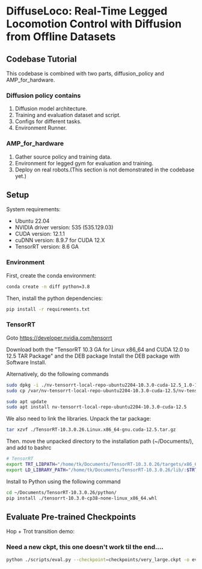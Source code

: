 # DiffuseLoco: Real-Time Legged Locomotion Control with Diffusion from Offline Datasets



## Codebase Tutorial
This codebase is combined with two parts, diffusion_policy and AMP_for_hardware.
### Diffusion policy contains 
1. Diffusion model architecture.
2. Training and evaluation dataset and script.
3. Configs for different tasks.
4. Environment Runner.


### AMP_for_hardware
1. Gather source policy and training data.
2. Environment for legged gym for evaluation and training.
3. Deploy on real robots.(This section is not demonstrated in the codebase yet.)





## Setup

System requirements:
- Ubuntu 22.04
- NVIDIA driver version: 535 (535.129.03)
- CUDA version: 12.1.1
- cuDNN version: 8.9.7 for CUDA 12.X
- TensorRT version: 8.6 GA

### Environment

First, create the conda environment:

```bash
conda create -n diff python=3.8
```

Then, install the python dependencies:

```bash
pip install -r requirements.txt
```
### TensorRT

Goto https://developer.nvidia.com/tensorrt

Download both the "TensorRT 10.3 GA for Linux x86_64 and CUDA 12.0 to 12.5 TAR Package" and the DEB package
Install the DEB package with Software Install.

Alternatively, do the following commands

```bash
sudo dpkg -i ./nv-tensorrt-local-repo-ubuntu2204-10.3.0-cuda-12.5_1.0-1_amd64.deb
sudo cp /var/nv-tensorrt-local-repo-ubuntu2204-10.3.0-cuda-12.5/nv-tensorrt-local-620E7D29-keyring.gpg /usr/share/keyrings/

sudo apt update
sudo apt install nv-tensorrt-local-repo-ubuntu2204-10.3.0-cuda-12.5
```

We also need to link the libraries. Unpack the tar package:

```bash
tar xzvf ./TensorRT-10.3.0.26.Linux.x86_64-gnu.cuda-12.5.tar.gz
```

Then. move the unpacked directory to the installation path (~/Documents/), and add to bashrc

```bash
# TensorRT
export TRT_LIBPATH="/home/tk/Documents/TensorRT-10.3.0.26/targets/x86_64-linux-gnu/lib/"
export LD_LIBRARY_PATH="/home/tk/Documents/TensorRT-10.3.0.26/lib/:$TRT_LIBPATH:$LD_LIBRARY_PATH"
```


Install to Python using the following command

```bash
cd ~/Documents/TensorRT-10.3.0.26/python/
pip install ./tensorrt-10.3.0-cp38-none-linux_x86_64.whl
```


## Evaluate Pre-trained Checkpoints

Hop + Trot transition demo:

### Need a new ckpt, this one doesn't work til the end....

```bash
python ./scripts/eval.py --checkpoint=checkpoints/very_large.ckpt -o eval_output_dir/ --generate_data=False 
```








